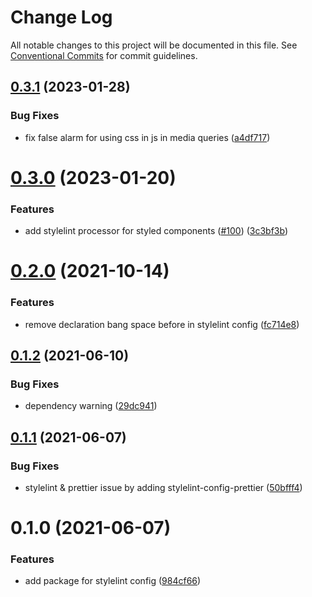 # Change Log

All notable changes to this project will be documented in this file.
See [Conventional Commits](https://conventionalcommits.org) for commit guidelines.

## [0.3.1](https://github.com/medly/configs/compare/@medly/stylelint-config@0.3.0...@medly/stylelint-config@0.3.1) (2023-01-28)


### Bug Fixes

* fix false alarm for using css in js in media queries ([a4df717](https://github.com/medly/configs/commit/a4df7176272c0e40dcf949bb76537c4a8460abc7))





# [0.3.0](https://github.com/medly/configs/compare/@medly/stylelint-config@0.2.0...@medly/stylelint-config@0.3.0) (2023-01-20)


### Features

* add stylelint processor for styled components ([#100](https://github.com/medly/configs/issues/100)) ([3c3bf3b](https://github.com/medly/configs/commit/3c3bf3bd5bb74eab673f11669a099a2a4790a3c7))





# [0.2.0](https://github.com/medly/configs/compare/@medly/stylelint-config@0.1.2...@medly/stylelint-config@0.2.0) (2021-10-14)


### Features

* remove declaration bang space before in stylelint config ([fc714e8](https://github.com/medly/configs/commit/fc714e89441cc173f6dd3e0aabc8c6cad899dc39))





## [0.1.2](https://github.com/medly/configs/compare/@medly/stylelint-config@0.1.1...@medly/stylelint-config@0.1.2) (2021-06-10)


### Bug Fixes

* dependency warning ([29dc941](https://github.com/medly/configs/commit/29dc9416844032c6d3680fdbecaa3054af4f31f5))





## [0.1.1](https://github.com/medly/configs/compare/@medly/stylelint-config@0.1.0...@medly/stylelint-config@0.1.1) (2021-06-07)


### Bug Fixes

* stylelint & prettier issue by adding stylelint-config-prettier ([50bfff4](https://github.com/medly/configs/commit/50bfff4e29f56817de61adb226dc0b7ebda57ebf))





# 0.1.0 (2021-06-07)


### Features

* add package for stylelint config ([984cf66](https://github.com/medly/configs/commit/984cf669b626ed587debadded634ce1ec25f6036))
